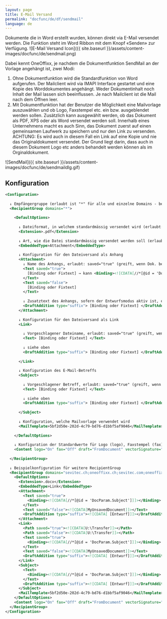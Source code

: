 ```yaml
---
layout: page
title: E-Mail Versand
permalink: "docfunc/de/df/sendmail"
language: de
---
```


Dokumente die in Word erstellt wurden, können direkt via E-Mail versendet werden. Die Funktion steht im Word Ribbon mit dem Knopf «Senden» zur Verfügung.
![E-Mail Versand Icon]({{ site.baseurl }}/assets/content-images/docfunc/de/sendmail.png)

Dabei kennt OneOffixx, je nachdem die Dokumentfunktion SendMail an der Vorlage angehängt ist, zwei Modi:
1. Ohne Dokumentfunktion wird die Standardfunktion von Word aufgerufen. Der Mailclient wird via IMAPI Interface gestartet und eine Kopie des Worddokumentes angehängt. Weder Dokumentinhalt noch Inhalt der Mail lassen sich beeinflussen. Je nach Mailclient ist die Mail nach dem Öffnen leer.
1. Mit Dokumentfunktion hat der Benutzer die Möglichkeit eine Mailvorlage auszuwählen und ob Logo, Faxstempel etc. ein bzw. ausgeblendet werden sollen. Zusätzlich kann ausgewählt werden, ob das Dokument als PDF, XPS oder als Word versendet werden soll. Innerhalb eines Unternehmens macht es auch Sinn, das Dokument zuerst auf einen gemeinsamen Laufwerk zu speichern und nur den Link zu versenden. ACHTUNG: Es wird auch in diesem Fall ein Link auf eine Kopie und nie das Originaldokument versendet. Der Grund liegt darin, dass auch in diesem Dokument Logo etc anders behandelt werden können als im Orginaldokument.

![SendMail]({{ site.baseurl }}/assets/content-images/docfunc/de/sendmaildlg.gif)

## Konfiguration

```xml
<Configuration>
  
  ↓ Empfängergruppe (erlaubt ist "*" für alle und einzelne Domains - bei mehreren mit Semikolon getrennt (z. B. "sevitec.ch;oneoffixx.com") :
  <RecipientGroup domains="*">
    
    <DefaultOptions>
      
      ↓ Dateiformat, in welchem standardmässig versendet wird (erlaubt: '.pdf', '.xps' und '.docx'-9
      <Extension>.pdf</Extension>
      
      ↓ Art, wie die Datei standardmässig versendet werden soll (erlaubt: 'Attachement' = als Anhang und 'Link' = als Link auf ein Dateipfad)
      <EmbeddedType>Attachment</EmbeddedType>
      
      ↓ Konfiguration für den Dateiversand als Anhang
      <Attachment>
        ↓ Name des Anhangs, erlaubt: saved="true" (greift, wenn Dok. bereits gespeichert wurde), saved="false" (greift, wenn Dok. noch nicht gespeichert wurde), 'saved' kann auch weggelassen werden
        <Text saved="true">
          [Binding oder Fixtext] → kann <Binding><![CDATA[//*[@id = 'DocParam.Subject']]]></Binding> enthalten oder direkt <![CDATA[FIXTEXT]]>
        </Text>
        <Text saved="false">
          [Binding oder Fixtext]
        </Text>
        
        ↓ Zusatztext des Anhangs, sofern der Entwurfsmodus aktiv ist, erlaubt: type="prefix" für vorangestellt oder type="suffix" für nachgestellt
        <DraftAddition type="suffix"> [Binding oder Fixtext] </DraftAddition>
      </Attachment>
      
      ↓ Konfiguration für den Dateiversand als Link
      <Link>
        
        ↓ Vorgeschlagener Dateiname, erlaubt: saved="true" (greift, wenn Dok. bereits gespeichert wurde), saved="false" (greift, wenn Dok. noch nicht gespeichert wurde), 'saved' kann auch weggelassen werden
        <Text> [Binding oder Fixtext] </Text>
        
        ↓ siehe oben
        <DraftAddition type="suffix"> [Binding oder Fixtext] </DraftAddition>
        
      </Link>
      
      ↓ Konfiguration des E-Mail-Betreffs
      <Subject>
        
        ↓ Vorgeschlagener Betreff, erlaubt: saved="true" (greift, wenn Dok. bereits gespeichert wurde), saved="false" (greift, wenn Dok. noch nicht gespeichert wurde), 'saved' kann auch weggelassen werden
        <Text> [Binding oder Fixtext] </Text>
        
        ↓ siehe oben
        <DraftAddition type="suffix"> [Binding oder Fixtext] </DraftAddition>
        
      </Subject>
      
      ↓ Konfiguration, welche Mailvorlage verwendet wird
      <MailTemplate>5bf2d50e-202d-4c79-bd76-d1bbf5af9046</MailTemplate>
      
    </DefaultOptions>
    
    ↓ Konfiguration der Standardwerte für Logo (logo), Faxstempel (fax), Entwurfsstempel (draft), Vektorsignatur (vectorSignature) und Kampagne (campaign) ein / aus. (erlaubt: 'On' für immer ein, 'Off' für immer aus oder 'FormDocument' für Übernahme des Zustands aus Dokument
    <Content logo="On" fax="Off" draft="FromDocument" vectorSignature="FromDocument" campaign="FromDocument" />
  
  </RecipientGroup>
  
  ↓ Beispielkonfiguration für weitere RecipientGroup
  <RecipientGroup domains="sevitec.ch;oneoffixx.ch;sevitec.com;oneoffixx.com">
    <DefaultOptions>
      <Extension>.docx</Extension>
      <EmbeddedType>Link</EmbeddedType>
      <Attachment>
        <Text saved="true">
          <Binding><![CDATA[//*[@id = 'DocParam.Subject']]]></Binding>
        </Text>
        <Text saved="false"><![CDATA[MyUnsavedDocument]]></Text>
        <DraftAddition type="suffix"><![CDATA[ [Entwurf]]]></DraftAddition>
      </Attachment>
      <Link>
        <Path saved="true"><![CDATA[U:\Transfer]]></Path>
        <Path saved="false"><![CDATA[U:\Transfer]]></Path>
        <Text saved="true">
          <Binding><![CDATA[//*[@id = 'DocParam.Subject']]]></Binding>
        </Text>
        <Text saved="false"><![CDATA[MyUnsavedDocument]]></Text>
        <DraftAddition type="suffix"><![CDATA[ [Entwurf]]]></DraftAddition>
      </Link>
      <Subject>
        <Text>
          <Binding><![CDATA[//*[@id = 'DocParam.Subject']]]></Binding>
        </Text>
        <DraftAddition type="suffix"><![CDATA[ [Entwurf]]]></DraftAddition>
      </Subject>
      <MailTemplate>5bf2d50e-202d-4c79-bd76-d1bbf5af9046</MailTemplate>
    </DefaultOptions>
    <Content logo="On" fax="Off" draft="FromDocument" vectorSignature="FromDocument" campaign="FromDocument" />
  </RecipientGroup>
</Configuration>
                
```